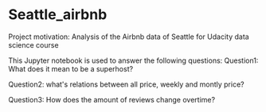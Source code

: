 # Seattle_airbnb
Project motivation:
Analysis of the Airbnb data of Seattle for Udacity data science course

This Jupyter notebook is used to answer the following questions:
Question1: What does it mean to be a superhost?

Question2: what's relations between all price, weekly and montly price?

Question3: How does the amount of reviews change overtime?
